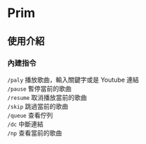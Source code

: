 # Prim

## 使用介紹

### 內建指令
`/paly` 播放歌曲，輸入關鍵字或是 Youtube 連結 \
`/pause` 暫停當前的歌曲 \
`/resume` 取消播放當前的歌曲 \
`/skip` 跳過當前的歌曲 \
`/queue` 查看佇列 \
`/dc` 中斷連結 \
`/np` 查看當前的歌曲 
